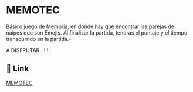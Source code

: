 # MEMOTEC
Básico juego de Memoria, en donde hay que encontrar las parejas de naipes que son Emojis.
Al finalizar la partida, tendrás el puntaje y el tiempo transcurrido en la partida.-

A DISFRUTAR...!!!!



## 🔗 Link
[MEMOTEC](https://memotecgusdev.netlify.app)
